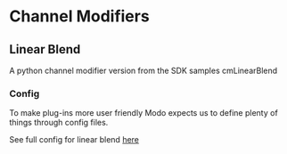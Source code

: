 # Channel Modifiers

## Linear Blend

A python channel modifier version from the SDK samples cmLinearBlend

### Config

To make plug-ins more user friendly Modo expects us to define plenty of things through config files.

See full config for linear blend [here](..\..\configs\chanmod_linearblend.cfg)